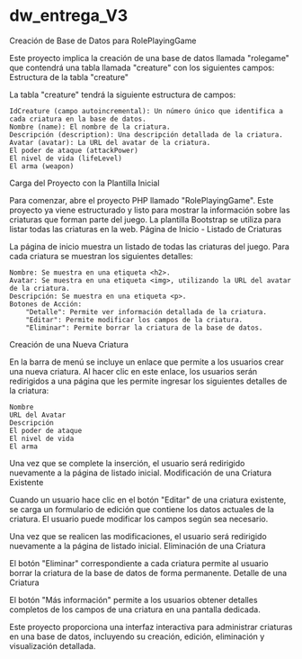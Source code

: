 # dw_entrega_V3
Creación de Base de Datos para RolePlayingGame

Este proyecto implica la creación de una base de datos llamada "rolegame" que contendrá una tabla llamada "creature" con los siguientes campos:
Estructura de la tabla "creature"

La tabla "creature" tendrá la siguiente estructura de campos:

    IdCreature (campo autoincremental): Un número único que identifica a cada criatura en la base de datos.
    Nombre (name): El nombre de la criatura.
    Descripción (description): Una descripción detallada de la criatura.
    Avatar (avatar): La URL del avatar de la criatura.
    El poder de ataque (attackPower) 
    El nivel de vida (lifeLevel)
    El arma (weapon)

Carga del Proyecto con la Plantilla Inicial

Para comenzar, abre el proyecto PHP llamado "RolePlayingGame". Este proyecto ya viene estructurado y listo para mostrar la información sobre las criaturas que forman parte del juego. La plantilla Bootstrap se utiliza para listar todas las criaturas en la web.
Página de Inicio - Listado de Criaturas

La página de inicio muestra un listado de todas las criaturas del juego. Para cada criatura se muestran los siguientes detalles:

    Nombre: Se muestra en una etiqueta <h2>.
    Avatar: Se muestra en una etiqueta <img>, utilizando la URL del avatar de la criatura.
    Descripción: Se muestra en una etiqueta <p>.
    Botones de Acción:
        "Detalle": Permite ver información detallada de la criatura.
        "Editar": Permite modificar los campos de la criatura.
        "Eliminar": Permite borrar la criatura de la base de datos.

Creación de una Nueva Criatura

En la barra de menú se incluye un enlace que permite a los usuarios crear una nueva criatura. Al hacer clic en este enlace, los usuarios serán redirigidos a una página que les permite ingresar los siguientes detalles de la criatura:

    Nombre
    URL del Avatar
    Descripción
    El poder de ataque
    El nivel de vida
    El arma


Una vez que se complete la inserción, el usuario será redirigido nuevamente a la página de listado inicial.
Modificación de una Criatura Existente

Cuando un usuario hace clic en el botón "Editar" de una criatura existente, se carga un formulario de edición que contiene los datos actuales de la criatura. El usuario puede modificar los campos según sea necesario.

Una vez que se realicen las modificaciones, el usuario será redirigido nuevamente a la página de listado inicial.
Eliminación de una Criatura

El botón "Eliminar" correspondiente a cada criatura permite al usuario borrar la criatura de la base de datos de forma permanente.
Detalle de una Criatura

El botón "Más información" permite a los usuarios obtener detalles completos de los campos de una criatura en una pantalla dedicada.

Este proyecto proporciona una interfaz interactiva para administrar criaturas en una base de datos, incluyendo su creación, edición, eliminación y visualización detallada.
